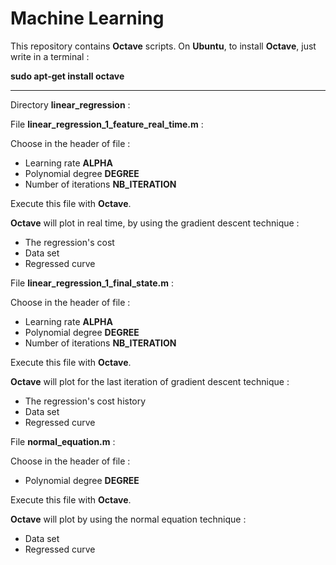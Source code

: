 Machine Learning
================

This repository contains **Octave** scripts.
On **Ubuntu**, to install **Octave**, just write in a terminal :

**sudo apt-get install octave**

-------

Directory **linear_regression** : 

File **linear_regression_1_feature_real_time.m** :

Choose in the header of file :
* Learning rate **ALPHA**
* Polynomial degree **DEGREE**
* Number of iterations **NB_ITERATION**

Execute this file with **Octave**.

**Octave** will plot in real time, by using the gradient descent technique :
* The regression's cost
* Data set
* Regressed curve

File **linear_regression_1_final_state.m** :

Choose in the header of file :
* Learning rate **ALPHA**
* Polynomial degree **DEGREE**
* Number of iterations **NB_ITERATION**

Execute this file with **Octave**.

**Octave** will plot for the last iteration of gradient descent technique :
* The regression's cost history
* Data set
* Regressed curve

File **normal_equation.m** :

Choose in the header of file :
* Polynomial degree **DEGREE**

Execute this file with **Octave**.

**Octave** will plot by using the normal equation technique :
* Data set
* Regressed curve
